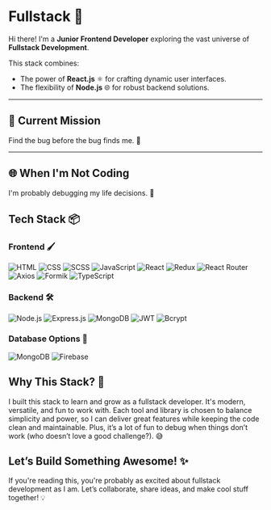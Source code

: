 # Fullstack 🚀  

Hi there! I'm a **Junior Frontend Developer** exploring the vast universe of **Fullstack Development**.  

This stack combines:  
- The power of **React.js** ⚛️ for crafting dynamic user interfaces.  
- The flexibility of **Node.js** 🌐 for robust backend solutions.  

---

## 🎯 Current Mission  
Find the bug before the bug finds me. 🐛  

---

## 🌐 When I'm Not Coding  
I'm probably debugging my life decisions. 🤔  

## Tech Stack 📦

### Frontend 🖌️  
<p>
  <img src="https://img.shields.io/badge/-HTML-E34F26?logo=html5&logoColor=white" alt="HTML" />
  <img src="https://img.shields.io/badge/-CSS-1572B6?logo=css3&logoColor=white" alt="CSS" />
  <img src="https://img.shields.io/badge/-SCSS-CC6699?logo=sass&logoColor=white" alt="SCSS" />
  <img src="https://img.shields.io/badge/-JavaScript-F7DF1E?logo=javascript&logoColor=black" alt="JavaScript" />
  <img src="https://img.shields.io/badge/-React-61DAFB?logo=react&logoColor=white" alt="React" />
  <img src="https://img.shields.io/badge/-Redux-764ABC?logo=redux&logoColor=white" alt="Redux" />
  <img src="https://img.shields.io/badge/-React%20Router-CA4245?logo=react-router&logoColor=white" alt="React Router" />
  <img src="https://img.shields.io/badge/-Axios-5A29E4?logo=axios&logoColor=white" alt="Axios" />
  <img src="https://img.shields.io/badge/-Formik-6C5CE7?logo=formik&logoColor=white" alt="Formik" />
  <img src="https://img.shields.io/badge/-TypeScript-3178C6?logo=typescript&logoColor=white" alt="TypeScript" />
</p>


### Backend 🛠️  
<p>
  <img src="https://img.shields.io/badge/-Node.js-339933?logo=node.js&logoColor=white" alt="Node.js" />
  <img src="https://img.shields.io/badge/-Express.js-000000?logo=express&logoColor=white" alt="Express.js" />
  <img src="https://img.shields.io/badge/-MongoDB-47A248?logo=mongodb&logoColor=white" alt="MongoDB" />
  <img src="https://img.shields.io/badge/-JWT-000000?logo=jsonwebtokens&logoColor=white" alt="JWT" />
  <img src="https://img.shields.io/badge/-Bcrypt-FF8800?logo=keybase&logoColor=white" alt="Bcrypt" />
</p>

### Database Options 📂  
<p>
  <img src="https://img.shields.io/badge/-MongoDB-47A248?logo=mongodb&logoColor=white" alt="MongoDB" />
  <img src="https://img.shields.io/badge/-Firebase-FFCA28?logo=firebase&logoColor=white" alt="Firebase" />
</p>

## Why This Stack? 🤔
I built this stack to learn and grow as a fullstack developer. It's modern, versatile, and fun to work with. Each tool and library is chosen to balance simplicity and power, so I can deliver great features while keeping the code clean and maintainable. Plus, it’s a lot of fun to debug when things don’t work (who doesn’t love a good challenge?). 😅

## Let’s Build Something Awesome! ✨
If you're reading this, you're probably as excited about fullstack development as I am. Let’s collaborate, share ideas, and make cool stuff together! 💡

